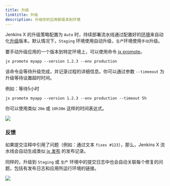 ```yaml
---
title: 升级
linktitle: 升级
description: 升级你的应用新版本到环境
---
```



Jenkins X 的升级策略配置为 `Auto` 时，持续部署流水线通过配置好的[环境](/zh/docs/concepts/features/#promotion)来自动化[升级](/zh/docs/concepts/features/#promotion)版本。默认情况下，`Staging` 环境使用自动升级，`生产`环境使用`手动`升级。


要手动升级应用的一个版本到特定环境上，可以使用命令 [jx promote](/commands/jx_promote)。

```shell 
jx promote myapp --version 1.2.3 --env production
```

该命令会等待升级完成，并记录过程的详细信息。你可以通过参数 `--timeeout` 为升级等待设置超时时间。

例如：等待5小时


```shell 
jx promote myapp --version 1.2.3 --env production --timeout 5h
```

你可以使用类似 `20m` 或 `10h30m` 这样的时间表达式。

<img src="/images/overview.png" class="img-thumbnail">


### 反馈

如果提交注释中引用了问题（例如：通过文本 `fixes #123`），那么，Jenkins X 流水线会自动生成类似 [jx 发布](https://github.com/jenkins-x/jx/releases) 的发布记录。

同样的，升级到 `Staging` 或 `生产` 环境中的提交日志中也会自动关联每个修复的问题，包括有发布日志和应用所运行环境的链接。

<img src="/images/issue-comment.png" class="img-thumbnail">







